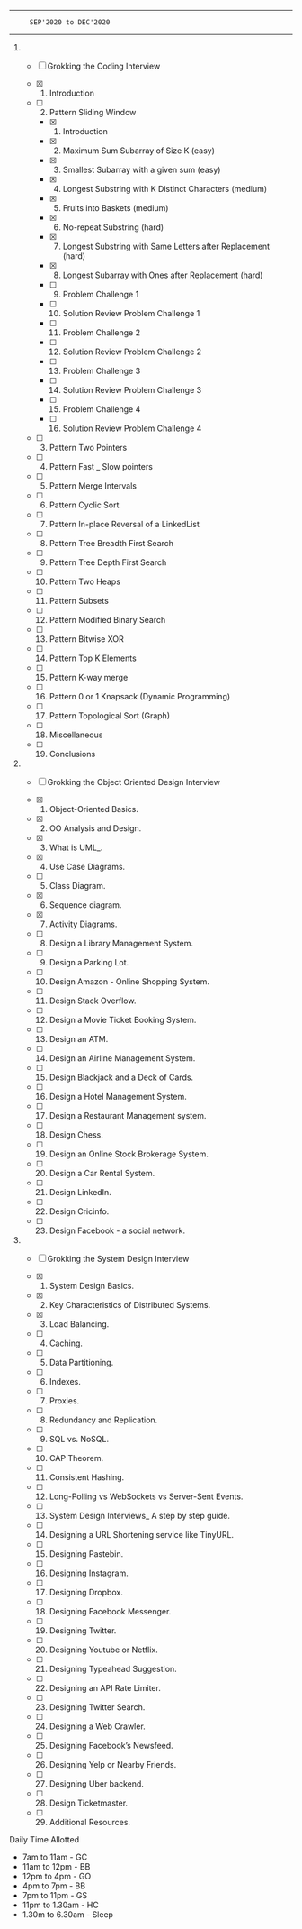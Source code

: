 ***
         SEP'2020 to DEC'2020
***

1. - [ ] Grokking the Coding Interview

    - [X] 1. Introduction
    - [ ] 2. Pattern Sliding Window
        - [x] 1. Introduction
        - [x] 2. Maximum Sum Subarray of Size K (easy)
        - [x] 3. Smallest Subarray with a given sum (easy)
        - [x] 4. Longest Substring with K Distinct Characters (medium)
        - [x] 5. Fruits into Baskets (medium)
        - [x] 6. No-repeat Substring (hard)
        - [x] 7. Longest Substring with Same Letters after Replacement (hard)
        - [x] 8. Longest Subarray with Ones after Replacement (hard)
        - [ ] 9. Problem Challenge 1
        - [ ] 10. Solution Review Problem Challenge 1
        - [ ] 11. Problem Challenge 2
        - [ ] 12. Solution Review Problem Challenge 2
        - [ ] 13. Problem Challenge 3
        - [ ] 14. Solution Review Problem Challenge 3
        - [ ] 15. Problem Challenge 4
        - [ ] 16. Solution Review Problem Challenge 4
    - [ ] 3. Pattern Two Pointers
    - [ ] 4. Pattern Fast _ Slow pointers
    - [ ] 5. Pattern Merge Intervals
    - [ ] 6. Pattern Cyclic Sort
    - [ ] 7. Pattern In-place Reversal of a LinkedList
    - [ ] 8. Pattern Tree Breadth First Search
    - [ ] 9. Pattern Tree Depth First Search
    - [ ] 10. Pattern Two Heaps
    - [ ] 11. Pattern Subsets
    - [ ] 12. Pattern Modified Binary Search
    - [ ] 13. Pattern Bitwise XOR
    - [ ] 14. Pattern Top K Elements
    - [ ] 15. Pattern K-way merge
    - [ ] 16. Pattern  0 or 1 Knapsack (Dynamic Programming)
    - [ ] 17. Pattern Topological Sort (Graph)
    - [ ] 18. Miscellaneous
    - [ ] 19. Conclusions
    
2. - [ ] Grokking the Object Oriented Design Interview

    - [x] 1. Object-Oriented Basics.
    - [x] 2. OO Analysis and Design.
    - [x] 3. What is UML_.
    - [x] 4. Use Case Diagrams.
    - [ ] 5. Class Diagram.
    - [x] 6. Sequence diagram.
    - [x] 7. Activity Diagrams.
    - [ ] 8. Design a Library Management System.
    - [ ] 9. Design a Parking Lot.
    - [ ] 10. Design Amazon - Online Shopping System.
    - [ ] 11. Design Stack Overflow.
    - [ ] 12. Design a Movie Ticket Booking System.
    - [ ] 13. Design an ATM.
    - [ ] 14. Design an Airline Management System.
    - [ ] 15. Design Blackjack and a Deck of Cards.
    - [ ] 16. Design a Hotel Management System.
    - [ ] 17. Design a Restaurant Management system.
    - [ ] 18. Design Chess.
    - [ ] 19. Design an Online Stock Brokerage System.
    - [ ] 20. Design a Car Rental System.
    - [ ] 21. Design LinkedIn.
    - [ ] 22. Design Cricinfo.
    - [ ] 23. Design Facebook - a social network.
    
3. - [ ] Grokking the System Design Interview

    - [x] 1. System Design Basics.
    - [x] 2. Key Characteristics of Distributed Systems.
    - [x] 3. Load Balancing.
    - [ ] 4. Caching.
    - [ ] 5. Data Partitioning.
    - [ ] 6. Indexes.
    - [ ] 7. Proxies.
    - [ ] 8. Redundancy and Replication.
    - [ ] 9. SQL vs. NoSQL.
    - [ ] 10. CAP Theorem.
    - [ ] 11. Consistent Hashing.
    - [ ] 12. Long-Polling vs WebSockets vs Server-Sent Events.
    - [ ] 13. System Design Interviews_ A step by step guide.
    - [ ] 14. Designing a URL Shortening service like TinyURL.
    - [ ] 15. Designing Pastebin.
    - [ ] 16. Designing Instagram.
    - [ ] 17. Designing Dropbox.
    - [ ] 18. Designing Facebook Messenger.
    - [ ] 19. Designing Twitter.
    - [ ] 20. Designing Youtube or Netflix.
    - [ ] 21. Designing Typeahead Suggestion.
    - [ ] 22. Designing an API Rate Limiter.
    - [ ] 23. Designing Twitter Search.
    - [ ] 24. Designing a Web Crawler.
    - [ ] 25. Designing Facebook’s Newsfeed.
    - [ ] 26. Designing Yelp or Nearby Friends.
    - [ ] 27. Designing Uber backend.
    - [ ] 28. Design Ticketmaster.
    - [ ] 29. Additional Resources.

Daily Time Allotted
- 7am to 11am - GC
- 11am to 12pm - BB
- 12pm to 4pm - GO
- 4pm to 7pm - BB
- 7pm to 11pm - GS
- 11pm to 1.30am - HC
- 1.30m to 6.30am - Sleep